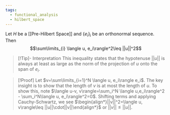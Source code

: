 ```yaml
---
tags:
  - functional_analysis
  - hilbert_space
---
```

Let $H$ be a [[Pre-Hilbert Space]] and $\{e_i\}_i$ be an orthonormal sequence. Then
$$\sum\limits_{i} \langle u, e_i\rangle^2\leq ||u||^2$$
>[!Tip]- Interpretation
>This inequality states that the hypotenuse $||u||$ is always at least as large as the norm of the projection of $u$ onto the span of $e_i$. 
>

>[!Proof]
>Let $v=\sum\limits_{i=1}^N \langle u, e_i\rangle e_i$. The key insight is to show that the length of $v$ is at most the length of $u$. To show this, note $\langle u-v, v\rangle=\sum_i^N \langle u,e_i\rangle^2 - \sum_i^N\langle u, e_i\rangle^2=0$. Shifting terms and applying Cauchy-Schwartz, we see $\begin{align*}||v||^2=\langle u, v\rangle\leq ||u||\cdot||v||\end{align*}$ or $||v||\leq ||u||$.

